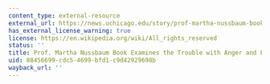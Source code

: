 ```yaml
---
content_type: external-resource
external_url: https://news.uchicago.edu/story/prof-martha-nussbaum-book-examines-trouble-anger-and-forgiveness
has_external_license_warning: true
license: https://en.wikipedia.org/wiki/All_rights_reserved
status: ''
title: Prof. Martha Nussbaum Book Examines the Trouble with Anger and Forgiveness
uid: 88456699-cdc5-4699-bfd1-c9d42929698b
wayback_url: ''
---
```


